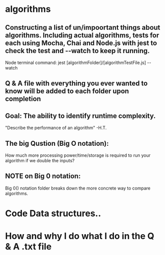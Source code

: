 # algorithms

## Constructing a list of un/impoortant things about algorithms. Including actual algorithms, tests for each using Mocha, Chai and Node.js with jest to check the test and --watch to keep it running.

Node terminal command:
jest [algorithmFolder]/[algorithmTestFile.js] --watch

## Q & A file with everything you ever wanted to know will be added to each folder upon completion

## Goal: The ability to identify runtime complexity.

"Describe the performance of an algorithm" -H.T.

## The big Qustion (Big O notation): 
How much more processing power/time/storage is required to run your algorithm if we double the inputs?
## NOTE on Big 0 notation:
Big 0() notation folder breaks down the more concrete way to compare algorithms. 

# Code Data structures..

# How and why I do what I do in the Q & A .txt file
